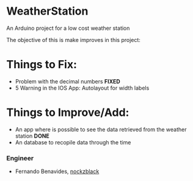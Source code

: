 # WeatherStation
An Arduino project for a low cost weather station

The objective of this is make improves in this project:

# Things to Fix:
+ Problem with the decimal numbers **FIXED**
+ 5 Warning in the IOS App: Autolayout for width labels

# Things to Improve/Add:
+ An app where is possible to see the data retrieved from the weather station **DONE**
+ An database to recopile data through the time



### Engineer
- Fernando Benavides, [nockzblack](https://github.com/nockzblack)
